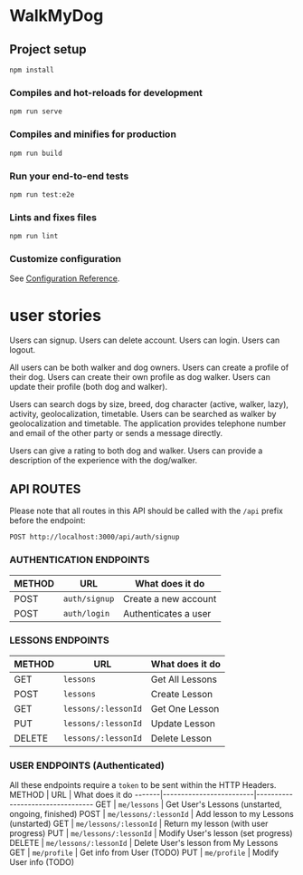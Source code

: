 # WalkMyDog

## Project setup
```
npm install
```

### Compiles and hot-reloads for development
```
npm run serve
```

### Compiles and minifies for production
```
npm run build
```

### Run your end-to-end tests
```
npm run test:e2e
```

### Lints and fixes files
```
npm run lint
```

### Customize configuration
See [Configuration Reference](https://cli.vuejs.org/config/).

# user stories

Users can signup.
Users can delete account.
Users can login.
Users can logout.

All users can be both walker and dog owners.
Users can create a profile of their dog.
Users can create their own profile as dog walker.
Users can update their profile (both dog and walker).

Users can search dogs by size, breed, dog character (active, walker, lazy), activity, geolocalization, timetable.
Users can be searched as walker by geolocalization and timetable.
The application provides telephone number and email of the other party or sends a message directly.

Users can give a rating to both dog and walker.
Users can provide a description of the experience with the dog/walker.


## API ROUTES
Please note that all routes in this API should be called with the `/api` prefix before the endpoint:
```
POST http://localhost:3000/api/auth/signup
```
### AUTHENTICATION ENDPOINTS

METHOD | URL                | What does it do
-------|--------------------|---------------------------------
POST   | `auth/signup`      | Create a new account
POST   | `auth/login`       | Authenticates a user

### LESSONS ENDPOINTS

METHOD | URL                    | What does it do
-------|------------------------|---------------------------------
GET    | `lessons`              | Get All Lessons
POST   | `lessons`              | Create Lesson
GET    | `lessons/:lessonId`    | Get One Lesson
PUT    | `lessons/:lessonId`    | Update Lesson
DELETE | `lessons/:lessonId`    | Delete Lesson

### USER ENDPOINTS (Authenticated)

All these endpoints require a `token` to be sent within the HTTP Headers.
METHOD | URL                     | What does it do
-------|-------------------------|---------------------------------
GET    | `me/lessons`            | Get User's Lessons (unstarted, ongoing, finished)
POST   | `me/lessons/:lessonId`  | Add lesson to my Lessons (unstarted)
GET    | `me/lessons/:lessonId`  | Return my lesson (with user progress)
PUT    | `me/lessons/:lessonId`  | Modify User's lesson (set progress)
DELETE | `me/lessons/:lessonId`  | Delete User's lesson from My Lessons
GET    | `me/profile`            | Get info from User (TODO)
PUT    | `me/profile`            | Modify User info (TODO)